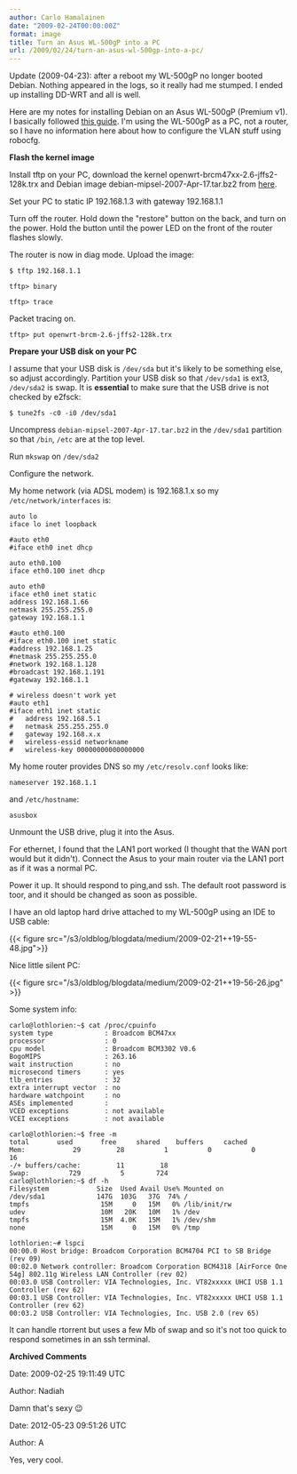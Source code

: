 ```yaml
---
author: Carlo Hamalainen
date: "2009-02-24T00:00:00Z"
format: image
title: Turn an Asus WL-500gP into a PC
url: /2009/02/24/turn-an-asus-wl-500gp-into-a-pc/
---
```

Update (2009-04-23): after a reboot my WL-500gP no longer booted Debian. Nothing appeared in the logs, so it really had me stumped. I ended up installing DD-WRT and all is well.

Here are my notes for installing Debian on an Asus WL-500gP (Premium v1). I basically followed [this guide](http://wpkg.org/Running_Debian_on_ASUS_WL-500G_deluxe). I'm using the WL-500gP as a PC, not a router, so I have no information here about how to configure the VLAN stuff using robocfg.

**Flash the kernel image**

Install tftp on your PC, download the kernel openwrt-brcm47xx-2.6-jffs2-128k.trx and Debian image debian-mipsel-2007-Apr-17.tar.bz2 from [here](http://wpkg.org/Running_Debian_on_ASUS_WL-500G_deluxe:Downloads).

Set your PC to static IP 192.168.1.3 with gateway 192.168.1.1

Turn off the router. Hold down the "restore" button on the back, and turn on the power. Hold the button until the power LED on the front of the router flashes slowly.

The router is now in diag mode. Upload the image:

```shell-session
$ tftp 192.168.1.1

tftp> binary

tftp> trace
```

Packet tracing on.

```
tftp> put openwrt-brcm-2.6-jffs2-128k.trx
```

**Prepare your USB disk on your PC**

I assume that your USB disk is ``/dev/sda`` but it's likely to be something else, so adjust accordingly. Partition your USB disk so that ``/dev/sda1`` is ext3, ``/dev/sda2`` is swap. It is **essential** to make sure that the USB drive is not checked by e2fsck:

```shell-session
$ tune2fs -c0 -i0 /dev/sda1
```

Uncompress ``debian-mipsel-2007-Apr-17.tar.bz2`` in the ``/dev/sda1`` partition so that ``/bin``, ``/etc`` are at the top level.

Run ``mkswap`` on ``/dev/sda2``

Configure the network.

My home network (via ADSL modem) is 192.168.1.x so my ``/etc/network/interfaces`` is:

```
auto lo
iface lo inet loopback

#auto eth0
#iface eth0 inet dhcp

auto eth0.100
iface eth0.100 inet dhcp

auto eth0
iface eth0 inet static
address 192.168.1.66
netmask 255.255.255.0
gateway 192.168.1.1

#auto eth0.100
#iface eth0.100 inet static
#address 192.168.1.25
#netmask 255.255.255.0
#network 192.168.1.128
#broadcast 192.168.1.191
#gateway 192.168.1.1

# wireless doesn't work yet
#auto eth1
#iface eth1 inet static
#   address 192.168.5.1
#   netmask 255.255.255.0
#   gateway 192.168.x.x
#   wireless-essid networkname
#   wireless-key 00000000000000000
```

My home router provides DNS so my ``/etc/resolv.conf`` looks like:

```
nameserver 192.168.1.1
```

and ``/etc/hostname``:

```
asusbox
```

Unmount the USB drive, plug it into the Asus.

For ethernet, I found that the LAN1 port worked (I thought that the WAN port would but it didn't). Connect the Asus to your main router via the LAN1 port as if it was a normal PC.

Power it up. It should respond to ping,and ssh. The default root password is toor, and it should be changed as soon as possible.

I have an old laptop hard drive attached to my WL-500gP using an IDE to USB cable:

{{< figure src="/s3/oldblog/blogdata/medium/2009-02-21++19-55-48.jpg">}}

Nice little silent PC:

{{< figure src="/s3/oldblog/blogdata/medium/2009-02-21++19-56-26.jpg" >}}

Some system info:

    carlo@lothlorien:~$ cat /proc/cpuinfo
    system type             : Broadcom BCM47xx
    processor               : 0
    cpu model               : Broadcom BCM3302 V0.6
    BogoMIPS                : 263.16
    wait instruction        : no
    microsecond timers      : yes
    tlb_entries             : 32
    extra interrupt vector  : no
    hardware watchpoint     : no
    ASEs implemented        :
    VCED exceptions         : not available
    VCEI exceptions         : not available

    carlo@lothlorien:~$ free -m
    total       used       free     shared    buffers     cached
    Mem:            29         28          1          0          0         16
    -/+ buffers/cache:         11         18
    Swap:          729          5        724
    carlo@lothlorien:~$ df -h
    Filesystem            Size  Used Avail Use% Mounted on
    /dev/sda1             147G  103G   37G  74% /
    tmpfs                  15M     0   15M   0% /lib/init/rw
    udev                   10M   20K   10M   1% /dev
    tmpfs                  15M  4.0K   15M   1% /dev/shm
    none                   15M     0   15M   0% /tmp

    lothlorien:~# lspci
    00:00.0 Host bridge: Broadcom Corporation BCM4704 PCI to SB Bridge (rev 09)
    00:02.0 Network controller: Broadcom Corporation BCM4318 [AirForce One 54g] 802.11g Wireless LAN Controller (rev 02)
    00:03.0 USB Controller: VIA Technologies, Inc. VT82xxxxx UHCI USB 1.1 Controller (rev 62)
    00:03.1 USB Controller: VIA Technologies, Inc. VT82xxxxx UHCI USB 1.1 Controller (rev 62)
    00:03.2 USB Controller: VIA Technologies, Inc. USB 2.0 (rev 65)

It can handle rtorrent but uses a few Mb of swap and so it's not too quick to respond sometimes in an ssh terminal.

**Archived Comments**

Date: 2009-02-25 19:11:49 UTC

Author: Nadiah

Damn that's sexy 😉

Date: 2012-05-23 09:51:26 UTC

Author: A

Yes, very cool.
